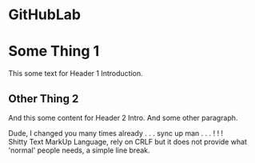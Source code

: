 # GitHubLab

Some Thing 1
============

This some text for Header 1 Introduction.

Other Thing 2
-------------

And this some content for Header 2 Intro.
And some other paragraph.

Dude, I changed you many times already . . . sync up man . . . ! ! !<br>
Shitty Text MarkUp Language, rely on CRLF but it does not provide what 'normal' people needs, a simple line break.

